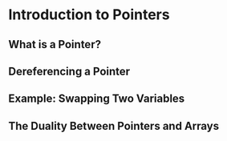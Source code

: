 # Introduction to Pointers

## What is a Pointer?

## Dereferencing a Pointer

## Example: Swapping Two Variables

## The Duality Between Pointers and Arrays
